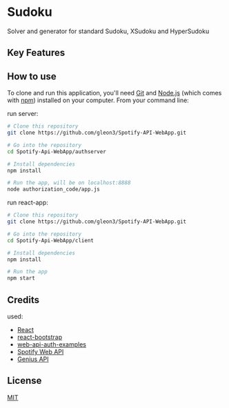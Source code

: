 # Sudoku

Solver and generator for standard Sudoku, XSudoku and HyperSudoku

## Key Features

## How to use



To clone and run this application, you'll need [Git](https://git-scm.com/) and [Node.js](https://nodejs.org/en/download/) (which comes with [npm](https://www.npmjs.com/)) installed on your computer. From your command line:

run server:
```bash
# Clone this repository
git clone https://github.com/gleon3/Spotify-API-WebApp.git

# Go into the repository
cd Spotify-Api-WebApp/authserver

# Install dependencies
npm install

# Run the app, will be on localhost:8888
node authorization_code/app.js
```

run react-app:
```bash
# Clone this repository
git clone https://github.com/gleon3/Spotify-API-WebApp.git

# Go into the repository
cd Spotify-Api-WebApp/client

# Install dependencies
npm install

# Run the app
npm start
```

## Credits

used:

* [React](https://reactjs.org/)
* [react-bootstrap](https://react-bootstrap.github.io/getting-started/introduction/)
* [web-api-auth-examples](https://github.com/spotify/web-api-auth-examples)
* [Spotify Web API](https://developer.spotify.com/documentation/web-api/reference/)
* [Genius API](https://docs.genius.com/)

## License
[MIT](https://choosealicense.com/licenses/mit/)
